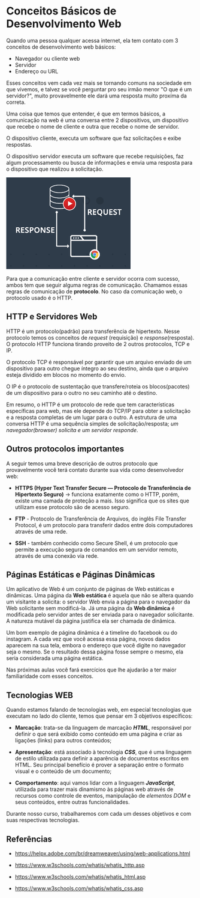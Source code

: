 # Conceitos Básicos de Desenvolvimento Web

Quando uma pessoa qualquer acessa internet, ela tem contato com 3 conceitos de desenvolvimento web básicos:

- Navegador ou cliente web
- Servidor
- Endereço ou URL

Esses conceitos vem cada vez mais se tornando comuns na sociedade em que vivemos, e talvez se você perguntar pro seu irmão menor "O que é um servidor?", muito provavelmente ele dará uma resposta muito proxíma da correta.  

Uma coisa que temos que entender, é que em termos básicos, a comunicação na web é uma conversa entre 2 dispositivos, um dispositivo que recebe o nome de cliente e outra que recebe o nome de servidor. 

O dispositivo cliente, executa um software que faz solicitações e exibe respostas. 

O dispositivo servidor executa um software que recebe requisições, faz algum processamento ou busca de informações e envia uma resposta para o dispositivo que realizou a solicitação.

![Request Response](img/request_response.png)

Para que a comunicação entre cliente e servidor ocorra com sucesso, ambos tem que seguir alguma regras de comunicação. Chamamos essas regras de comunicação de **protocolo**. No caso da comunicação web, o protocolo usado é o HTTP. 


## HTTP e Servidores Web

HTTP é um protocolo(padrão) para transferência de hipertexto. Nesse protocolo temos os conceitos de *request* (requisição) e *response*(resposta). O protocolo HTTP funciona tirando proveito de 2 outros protocolos, TCP e IP. 

O protocolo TCP é responsável por garantir que um arquivo enviado de um dispositivo para outro chegue íntegro ao seu destino, ainda que o arquivo esteja dividido em blocos no momento do envio. 

O IP é o protocolo de sustentação que transfere/roteia os blocos(pacotes) de um dispositivo para o outro no seu caminho até o destino. 

Em resumo, o HTTP é um protocolo de rede que tem características específicas para web, mas ele depende do TCP/IP para obter a solicitação e a resposta completas de um lugar para o outro. A estrutura de uma conversa HTTP é uma sequência simples de solicitação/resposta; *um navegador(browser) solicita e um servidor responde*.

## Outros protocolos importantes

A seguir temos uma breve descrição de outros protocolo que provavelmente você terá contato durante sua vida como desenvolvedor web:

- **HTTPS (Hyper Text Transfer Secure — Protocolo de Transferência de Hipertexto Seguro)** -> funciona exatamente como o HTTP, porém, existe uma camada de proteção a mais. Isso significa que os sites que utilizam esse protocolo são de acesso seguro.

- **FTP** - Protocolo de Transferência de Arquivos, do inglês File Transfer Protocol,  é um protocolo para transferir dados entre dois computadores através de uma rede.


- **SSH** - também conhecido como Secure Shell, é um protocolo que permite a execução segura de comandos em um servidor remoto, através de uma conexão via rede. 


## Páginas Estáticas e Páginas Dinâmicas

Um aplicativo de Web é um conjunto de páginas de Web estáticas e dinâmicas. Uma página da **Web estática** é aquela que não se altera quando um visitante a solicita: o servidor Web envia a página para o navegador da Web solicitante sem modificá-la. Já uma página da **Web dinâmica** é modificada pelo servidor antes de ser enviada para o navegador solicitante. A natureza mutável da página justifica ela ser chamada de dinâmica.

Um bom exemplo de página dinâmica é a timeline do facebook ou do instagram. A cada vez que você acessa essa página, novos dados aparecem na sua tela, embora o endereço que você digite no navegador seja o mesmo. Se o resultado dessa página fosse sempre o mesmo, ela seria considerada uma página estática. 

Nas próximas aulas você fará exercícios que lhe ajudarão a ter maior familiaridade com esses conceitos.


## Tecnologias WEB

Quando estamos falando de tecnologias web, em especial tecnologias que executam no lado do cliente, temos que pensar em 3 objetivos específicos: 

- **Marcação**: trata-se da linguagem de marcação _**HTML**_, responsável por definir o que será exibido como conteúdo em uma página e criar as ligações (links) para outros conteúdos;

- **Apresentação**: está associado à tecnologia _**CSS**_, que é uma linguagem de estilo utilizada para definir a aparência de documentos escritos em HTML. Seu principal benefício é prover a separação entre o formato visual e o conteúdo de um documento;

- **Comportamento**: aqui vamos lidar com a linguagem _**JavaScript**_, utilizada para trazer mais dinamismo às páginas web através de recursos como controle de eventos, manipulação de *elementos DOM* e seus conteúdos, entre outras funcionalidades.

Durante nosso curso, trabalharemos com cada um desses objetivos e com suas respectivas tecnologias. 

## Referências

- https://helpx.adobe.com/br/dreamweaver/using/web-applications.html

- https://www.w3schools.com/whatis/whatis_http.asp

- https://www.w3schools.com/whatis/whatis_html.asp

- https://www.w3schools.com/whatis/whatis_css.asp